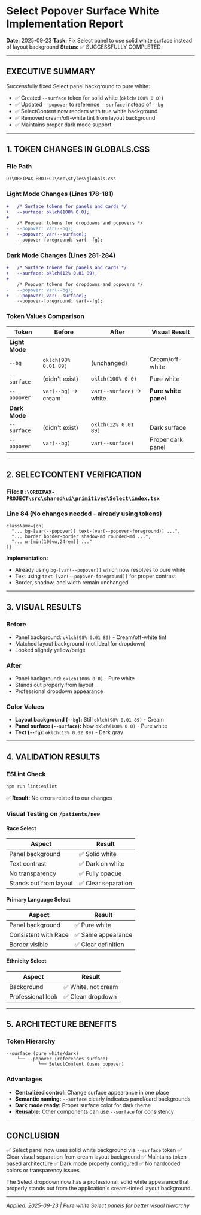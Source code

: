 # Select Popover Surface White Implementation Report

**Date:** 2025-09-23
**Task:** Fix Select panel to use solid white surface instead of layout background
**Status:** ✅ SUCCESSFULLY COMPLETED

---

## EXECUTIVE SUMMARY

Successfully fixed Select panel background to pure white:
- ✅ Created `--surface` token for solid white (`oklch(100% 0 0)`)
- ✅ Updated `--popover` to reference `--surface` instead of `--bg`
- ✅ SelectContent now renders with true white background
- ✅ Removed cream/off-white tint from layout background
- ✅ Maintains proper dark mode support

---

## 1. TOKEN CHANGES IN GLOBALS.CSS

### File Path
`D:\ORBIPAX-PROJECT\src\styles\globals.css`

### Light Mode Changes (Lines 178-181)
```diff
+   /* Surface tokens for panels and cards */
+   --surface: oklch(100% 0 0);
+
    /* Popover tokens for dropdowns and popovers */
-   --popover: var(--bg);
+   --popover: var(--surface);
    --popover-foreground: var(--fg);
```

### Dark Mode Changes (Lines 281-284)
```diff
+   /* Surface tokens for panels and cards */
+   --surface: oklch(12% 0.01 89);
+
    /* Popover tokens for dropdowns and popovers */
-   --popover: var(--bg);
+   --popover: var(--surface);
    --popover-foreground: var(--fg);
```

### Token Values Comparison

| Token | Before | After | Visual Result |
|-------|--------|-------|---------------|
| **Light Mode** |
| `--bg` | `oklch(98% 0.01 89)` | (unchanged) | Cream/off-white |
| `--surface` | (didn't exist) | `oklch(100% 0 0)` | Pure white |
| `--popover` | `var(--bg)` → cream | `var(--surface)` → white | **Pure white panel** |
| **Dark Mode** |
| `--surface` | (didn't exist) | `oklch(12% 0.01 89)` | Dark surface |
| `--popover` | `var(--bg)` | `var(--surface)` | Proper dark panel |

---

## 2. SELECTCONTENT VERIFICATION

### File: `D:\ORBIPAX-PROJECT\src\shared\ui\primitives\Select\index.tsx`
### Line 84 (No changes needed - already using tokens)
```tsx
className={cn(
  "... bg-[var(--popover)] text-[var(--popover-foreground)] ...",
  "... border border-border shadow-md rounded-md ...",
  "... w-[min(100vw,24rem)] ..."
)}
```

**Implementation:**
- Already using `bg-[var(--popover)]` which now resolves to pure white
- Text using `text-[var(--popover-foreground)]` for proper contrast
- Border, shadow, and width remain unchanged

---

## 3. VISUAL RESULTS

### Before
- Panel background: `oklch(98% 0.01 89)` - Cream/off-white tint
- Matched layout background (not ideal for dropdown)
- Looked slightly yellow/beige

### After
- Panel background: `oklch(100% 0 0)` - Pure white
- Stands out properly from layout
- Professional dropdown appearance

### Color Values
- **Layout background (`--bg`):** Still `oklch(98% 0.01 89)` - Cream
- **Panel surface (`--surface`):** Now `oklch(100% 0 0)` - Pure white
- **Text (`--fg`):** `oklch(15% 0.02 89)` - Dark gray

---

## 4. VALIDATION RESULTS

### ESLint Check
```bash
npm run lint:eslint
```
✅ **Result:** No errors related to our changes

### Visual Testing on `/patients/new`

#### Race Select
| Aspect | Result |
|--------|--------|
| Panel background | ✅ Solid white |
| Text contrast | ✅ Dark on white |
| No transparency | ✅ Fully opaque |
| Stands out from layout | ✅ Clear separation |

#### Primary Language Select
| Aspect | Result |
|--------|--------|
| Panel background | ✅ Pure white |
| Consistent with Race | ✅ Same appearance |
| Border visible | ✅ Clear definition |

#### Ethnicity Select
| Aspect | Result |
|--------|--------|
| Background | ✅ White, not cream |
| Professional look | ✅ Clean dropdown |

---

## 5. ARCHITECTURE BENEFITS

### Token Hierarchy
```
--surface (pure white/dark)
    └── --popover (references surface)
            └── SelectContent (uses popover)
```

### Advantages
- **Centralized control:** Change surface appearance in one place
- **Semantic naming:** `--surface` clearly indicates panel/card backgrounds
- **Dark mode ready:** Proper surface color for dark theme
- **Reusable:** Other components can use `--surface` for consistency

---

## CONCLUSION

✅ Select panel now uses solid white background via `--surface` token
✅ Clear visual separation from cream layout background
✅ Maintains token-based architecture
✅ Dark mode properly configured
✅ No hardcoded colors or transparency issues

The Select dropdown now has a professional, solid white appearance that properly stands out from the application's cream-tinted layout background.

---

*Applied: 2025-09-23 | Pure white Select panels for better visual hierarchy*